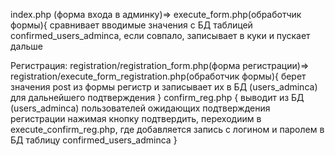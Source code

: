 index.php (форма входа в админку)=>
execute_form.php(обработчик формы){
    сравнивает вводимые значения с БД таблицей confirmed_users_adminca,
    если совпало, записывает в куки и пускает дальше

Регистрация:
registration/registration_form.php(форма регистрации)=>
registration/execute_form_registration.php(обработчик формы){
    берет значения post из формы регистр и записывает их в БД (users_adminca) для дальнейшего подтверждения
    }
confirm_reg.php {
    выводит из БД (users_adminca) пользователей ожидающих подтверждения регистрации
    нажимая кнопку подтвердить, переходиим в execute_confirm_reg.php,
    где добавляется запись с логином и паролем в БД таблицу confirmed_users_adminca
    }